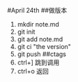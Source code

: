 #April 24th
##做版本
1. mkdir note.md
2. git init
3. git add note.md
4. git ci "the version"
5. git push
##ctags
1. ctrl+] 跳到调用
2. ctrl+o 返回
